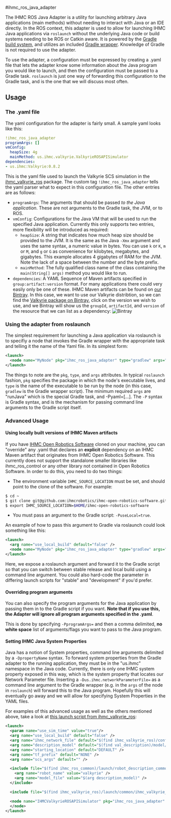 #ihmc\_ros\_java\_adapter

The IHMC ROS Java Adapter is a utility for launching arbitrary Java applications (main methods) without needing to interact with Java or an IDE directly. In the ROS context, this adapter is used to allow for launching IHMC Java applications via `roslaunch` without the underlying Java code or build systems needing to be ROS or Catkin aware. It is powered by the [Gradle build system](https://gradle.org), and utilizes an included [Gradle wrapper](https://docs.gradle.org/current/userguide/gradle_wrapper.html). Knowledge of Gradle is not required to use the adapter.

To use the adapter, a configuration must be expressed by creating a .yaml file that lets the adapter know some information about the Java program you would like to launch, and then the configuration must be passed to a Gradle task. `roslaunch` is just one way of forwarding this configuration to the Gradle task, and is the one that we will discuss most often.

## Usage

### The .yaml file

The yaml configuration for the adapter is fairly small. A sample yaml looks like this:

```yaml
!ihmc_ros_java_adapter
programArgs: []
vmConfig:
  heapSize: 4g
  mainMethod: us.ihmc.valkyrie.ValkyrieROSAPISimulator
dependencies:
- us.ihmc:Valkyrie:0.8.2
```

This is the yaml file used to launch the Valkyrie SCS simulation in the [ihmc_valkyrie_ros](https://github.com/ihmcrobotics/ihmc_valkyrie_ros) package. The custom tag `!ihmc_ros_java_adapter` tells the yaml parser what to expect in this configuration file. The other entries are as follows:

- `programArgs`: The arguments that should be passed *to the Java application*. These are not arguments to the Gradle task, the JVM, or to ROS.
- `vmConfig`: Configurations for the Java VM that will be used to run the specified Java application. Currently this only supports two entries, more flexibility will be introduced as required:
    - `heapSize`: A string that indicates how much heap size should be provided to the JVM. It is the same as the Java `-Xmx` argument and uses the same syntax, a numeric value in bytes. You can use `k` or `K`, `m` or `M`, and `g` or `G` as convenience for kilobytes, megabytes, and gigabytes. This example allocates 4 gigabytes of RAM for the JVM. Note the lack of a space between the number and the byte prefix.
    - `mainMethod`: The fully qualified class name of the class containing the `main(String[] args)` method you would like to run.
- `dependencies`: A YAML Sequence of Maven artifacts specified in `group:artifact:version` format. For many applications there could very easily only be one of these. IHMC Maven artifacts can be found on [our Bintray](https://bintray.com/ihmcrobotics/maven-release). In this case, we want to use our Valkyrie distribtion, so we can find the [Valkyrie package on Bintray](https://bintray.com/ihmcrobotics/maven-release/Valkyrie), click on the version we wish to use, and we Bintray will show us the `groupId`, `artifactId`, and `version` of the resource that we can list as a dependency:
![Bintray](http://d.pr/i/vMUY+)

### Using the adapter from roslaunch

The simplest requirement for launching a Java application via roslaunch is to specifiy a node that invokes the Gradle wrapper with the appropriate task and telling it the name of the Yaml file. In its simplest form:

```xml
<launch>
  <node name="MyNode" pkg="ihmc_ros_java_adapter" type="gradlew" args="runJava -Pyaml=/path/to/my/yaml/file.yaml" required="true" output="screen" cwd="node" />
</launch>
```

The things to note are the `pkg`, `type`, and `args` attributes. In typical `roslaunch` fashion, `pkg` specifies the package in which the node's executable lives, and `type` is the name of the executable to be run by the node (in this case, `gradlew` is the Gradle wrapper script). The minimum required `args` are "runJava" which is the special Gradle task, and -Pyaml=[...]. The `-P` syntax is Gradle syntax, and is the mechanism for passing command line arguments to the Gradle script itself.

### Advanced Usage

#### Using locally built versions of IHMC Maven artifacts

If you have [IHMC Open Robotics Software](https://github.com/ihmcrobotics/ihmc-open-robotics-software) cloned on your machine, you can "override" any .yaml that declares an **explicit** dependency on an IHMC Maven artifact that originates from IHMC Open Robotics Software. This currently does not support the standalone smaller libraries like ihmc_ros_control or any other library not contained in Open Robotics Software. In order to do this, you need to do two things:

- The environment variable `IHMC_SOURCE_LOCATION` must be set, and should point to the clone of the software. For example:
```bash
$ cd ~
$ git clone git@github.com:ihmcrobotics/ihmc-open-robotics-software.git
$ export IHMC_SOURCE_LOCATION=$HOME/ihmc-open-robotics-software
```

- You must pass an argument to the Gradle script: `-PuseLocal=true`.

An example of how to pass this argument to Gradle via roslaunch could look something like this:

```xml
<launch>
  <arg name="use_local_build" default="false" />
  <node name="MyNode" pkg="ihmc_ros_java_adapter" type="gradlew" args="runJava -Pyaml=/path/to/my/yaml/file.yaml -PuseLocal=$(arg use_local_build)" required="true" output="screen" cwd="node" />
</launch>
```

Here, we expose a roslaunch argument and forward it to the Gradle script so that you can switch between stable release and local build using a command line argument. You could also hard-code the parameter in differing launch scripts for "stable" and "development" if you'd prefer.

#### Overriding program arguments

You can also specify the program arguments for the Java application by passing them in to the Gradle script if you want. **Note that if you use this, the Adapter will ignore all program arguments specified in the .yaml**.

This is done by specifying `-PprogramArgs=` and then a comma delimited, **no white space** list of arguments/flags you want to pass to the Java program.

#### Setting IHMC Java System Properties

Java has a notion of System properties, command line arguments delimited by a `-DpropertyName` syntax. To forward system properties from the Gradle adapter to the running application, they must be in the "us.ihmc" namespace in the Java code. Currently, there is only one IHMC system property exposed in this way, which is the system property that locates our Network Parameter file. Inserting a `-Dus.ihmc.networkParameterFile=` as a command line argument to the Gradle wrapper (e.g. in the `args` of the node in `roslaunch`) will forward this to the Java program. Hopefully this will eventually go away and we will allow for specifying System Properties in the YAML files.

For examples of this advanced usage as well as the others mentioned above, take a look at [this launch script from ihmc_valkyrie_ros](https://github.com/ihmcrobotics/ihmc_valkyrie_ros/blob/develop/launch/ihmc_valkyrie_scs.launch):

```xml
<launch>
  <param name="use_sim_time" value="true"/>
  <arg name="use_local_build" default="false" />
  <arg name="ihmc_network_file" default="$(find ihmc_valkyrie_ros)/configurations/IHMCNetworkParametersSim.ini" />
  <arg name="description_model" default="$(find val_description)/model/urdf/valkyrie_sim.urdf" />
  <arg name="starting_location" default="DEFAULT" />
  <arg name="tf_prefix" default="NONE" />
  <arg name="scs_args" default="" />

  <include file="$(find ihmc_ros_common)/launch/robot_description_common.launch">
    <arg name="robot_name" value="valkyrie" />
    <arg name="model_file" value="$(arg description_model)" />
  </include>

  <include file="$(find ihmc_valkyrie_ros)/launch/common/ihmc_valkyrie_params_common.launch" />

  <node name="IHMCValkyrieROSAPISimulator" pkg="ihmc_ros_java_adapter" type="gradlew" args="runJava -Dus.ihmc.networkParameterFile=$(arg ihmc_network_file) -PuseLocal=$(arg use_local_build) -Pyaml=$(find ihmc_valkyrie_ros)/configurations/scs.yaml -PprogramArgs=-s,$(arg starting_location),--tfPrefix,$(arg tf_prefix),$(arg scs_args)" required="true" output="screen" cwd="node">
  </node>
</launch>
```
